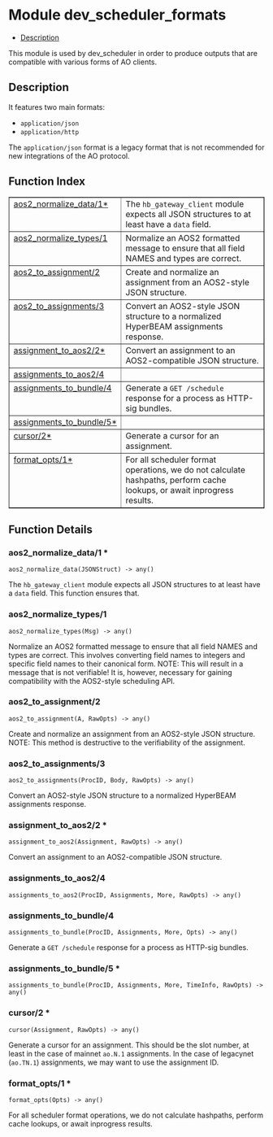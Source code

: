 

# Module dev_scheduler_formats #
* [Description](#description)

This module is used by dev_scheduler in order to produce outputs that
are compatible with various forms of AO clients.

<a name="description"></a>

## Description ##

It features two main formats:

- `application/json`
- `application/http`

The `application/json` format is a legacy format that is not recommended for
new integrations of the AO protocol.<a name="index"></a>

## Function Index ##


<table width="100%" border="1" cellspacing="0" cellpadding="2" summary="function index"><tr><td valign="top"><a href="#aos2_normalize_data-1">aos2_normalize_data/1*</a></td><td>The <code>hb_gateway_client</code> module expects all JSON structures to at least
have a <code>data</code> field.</td></tr><tr><td valign="top"><a href="#aos2_normalize_types-1">aos2_normalize_types/1</a></td><td>Normalize an AOS2 formatted message to ensure that all field NAMES and
types are correct.</td></tr><tr><td valign="top"><a href="#aos2_to_assignment-2">aos2_to_assignment/2</a></td><td>Create and normalize an assignment from an AOS2-style JSON structure.</td></tr><tr><td valign="top"><a href="#aos2_to_assignments-3">aos2_to_assignments/3</a></td><td>Convert an AOS2-style JSON structure to a normalized HyperBEAM
assignments response.</td></tr><tr><td valign="top"><a href="#assignment_to_aos2-2">assignment_to_aos2/2*</a></td><td>Convert an assignment to an AOS2-compatible JSON structure.</td></tr><tr><td valign="top"><a href="#assignments_to_aos2-4">assignments_to_aos2/4</a></td><td></td></tr><tr><td valign="top"><a href="#assignments_to_bundle-4">assignments_to_bundle/4</a></td><td>Generate a <code>GET /schedule</code> response for a process as HTTP-sig bundles.</td></tr><tr><td valign="top"><a href="#assignments_to_bundle-5">assignments_to_bundle/5*</a></td><td></td></tr><tr><td valign="top"><a href="#cursor-2">cursor/2*</a></td><td>Generate a cursor for an assignment.</td></tr><tr><td valign="top"><a href="#format_opts-1">format_opts/1*</a></td><td>For all scheduler format operations, we do not calculate hashpaths,
perform cache lookups, or await inprogress results.</td></tr></table>


<a name="functions"></a>

## Function Details ##

<a name="aos2_normalize_data-1"></a>

### aos2_normalize_data/1 * ###

`aos2_normalize_data(JSONStruct) -> any()`

The `hb_gateway_client` module expects all JSON structures to at least
have a `data` field. This function ensures that.

<a name="aos2_normalize_types-1"></a>

### aos2_normalize_types/1 ###

`aos2_normalize_types(Msg) -> any()`

Normalize an AOS2 formatted message to ensure that all field NAMES and
types are correct. This involves converting field names to integers and
specific field names to their canonical form.
NOTE: This will result in a message that is not verifiable! It is, however,
necessary for gaining compatibility with the AOS2-style scheduling API.

<a name="aos2_to_assignment-2"></a>

### aos2_to_assignment/2 ###

`aos2_to_assignment(A, RawOpts) -> any()`

Create and normalize an assignment from an AOS2-style JSON structure.
NOTE: This method is destructive to the verifiability of the assignment.

<a name="aos2_to_assignments-3"></a>

### aos2_to_assignments/3 ###

`aos2_to_assignments(ProcID, Body, RawOpts) -> any()`

Convert an AOS2-style JSON structure to a normalized HyperBEAM
assignments response.

<a name="assignment_to_aos2-2"></a>

### assignment_to_aos2/2 * ###

`assignment_to_aos2(Assignment, RawOpts) -> any()`

Convert an assignment to an AOS2-compatible JSON structure.

<a name="assignments_to_aos2-4"></a>

### assignments_to_aos2/4 ###

`assignments_to_aos2(ProcID, Assignments, More, RawOpts) -> any()`

<a name="assignments_to_bundle-4"></a>

### assignments_to_bundle/4 ###

`assignments_to_bundle(ProcID, Assignments, More, Opts) -> any()`

Generate a `GET /schedule` response for a process as HTTP-sig bundles.

<a name="assignments_to_bundle-5"></a>

### assignments_to_bundle/5 * ###

`assignments_to_bundle(ProcID, Assignments, More, TimeInfo, RawOpts) -> any()`

<a name="cursor-2"></a>

### cursor/2 * ###

`cursor(Assignment, RawOpts) -> any()`

Generate a cursor for an assignment. This should be the slot number, at
least in the case of mainnet `ao.N.1` assignments. In the case of legacynet
(`ao.TN.1`) assignments, we may want to use the assignment ID.

<a name="format_opts-1"></a>

### format_opts/1 * ###

`format_opts(Opts) -> any()`

For all scheduler format operations, we do not calculate hashpaths,
perform cache lookups, or await inprogress results.

